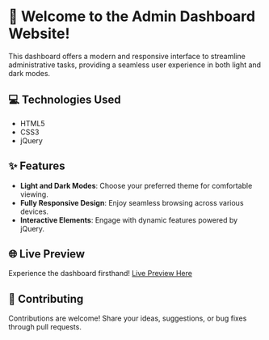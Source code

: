 # 🚀 Welcome to the Admin Dashboard Website!

This dashboard offers a modern and responsive interface to streamline administrative tasks, providing a seamless user experience in both light and dark modes.

## 💻 Technologies Used
- HTML5
- CSS3
- jQuery

## ✨ Features
- **Light and Dark Modes**: Choose your preferred theme for comfortable viewing.
- **Fully Responsive Design**: Enjoy seamless browsing across various devices.
- **Interactive Elements**: Engage with dynamic features powered by jQuery.

## 🌐 Live Preview
Experience the dashboard firsthand! [Live Preview Here](https://ashutoshh-jhaa.github.io/admin-pannel/)

## 🤝 Contributing
Contributions are welcome! Share your ideas, suggestions, or bug fixes through pull requests.
